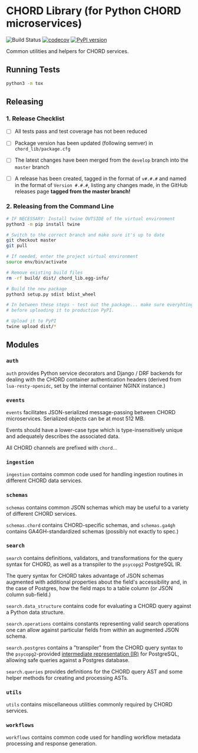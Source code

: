 # CHORD Library (for Python CHORD microservices)

![Build Status](https://api.travis-ci.org/c3g/chord_lib.svg?branch=master)
[![codecov](https://codecov.io/gh/c3g/chord_lib/branch/master/graph/badge.svg)](https://codecov.io/gh/c3g/chord_lib)
[![PyPI version](https://badge.fury.io/py/chord-lib.svg)](https://badge.fury.io/py/chord-lib)

Common utilities and helpers for CHORD services.


## Running Tests

```bash
python3 -m tox
```


## Releasing


### 1. Release Checklist

  * [ ] All tests pass and test coverage has not been reduced

  * [ ] Package version has been updated (following semver) in 
    `chord_lib/package.cfg`
    
  * [ ] The latest changes have been merged from the `develop` branch into the
    `master` branch
    
  * [ ] A release has been created, tagged in the format of `v#.#.#` and named
    in the format of `Version #.#.#`, listing any changes made, in the GitHub 
    releases page **tagged from the master branch!**


### 2. Releasing from the Command Line

```bash
# IF NECESSARY: Install twine OUTSIDE of the virtual environment
python3 -m pip install twine

# Switch to the correct branch and make sure it's up to date
git checkout master
git pull

# If needed, enter the project virtual environment
source env/bin/activate

# Remove existing build files
rm -rf build/ dist/ chord_lib.egg-info/

# Build the new package
python3 setup.py sdist bdist_wheel

# In between these steps - test out the package... make sure everyhting works
# before uploading it to production PyPI.

# Upload it to PyPI
twine upload dist/*
```


## Modules

### `auth`

`auth` provides Python service decorators and Django / DRF backends for dealing
with the CHORD container authentication headers (derived from
`lua-resty-openidc`, set by the internal container NGINX instance.)

### `events`

`events` facilitates JSON-serialized message-passing between CHORD
microservices. Serialized objects can be at most 512 MB.

Events should have a lower-case type which is type-insensitively unique and
adequately describes the associated data.

All CHORD channels are prefixed with `chord.`.

### `ingestion`

`ingestion` contains common code used for handling ingestion routines in
different CHORD data services.

### `schemas`

`schemas` contains common JSON schemas which may be useful to a variety of
different CHORD services.

`schemas.chord` contains CHORD-specific schemas, and `schemas.ga4gh` contains
GA4GH-standardized schemas (possibly not exactly to spec.)

### `search`

`search` contains definitions, validators, and transformations for the query
syntax for CHORD, as well as a transpiler to the `psycopg2` PostgreSQL IR.

The query syntax for CHORD takes advantage of JSON schemas augmented with
additional properties about the field's accessibility and, in the case of
Postgres, how the field maps to a table column (or JSON column sub-field.)

`search.data_structure` contains code for evaluating a CHORD query against a
Python data structure.

`search.operations` contains constants representing valid search operations one
can allow against particular fields from within an augmented JSON schema.

`search.postgres` contains a "transpiler" from the CHORD query syntax to the
`psycopg2`-provided
[intermediate representation (IR)](https://www.psycopg.org/docs/sql.html) for
PostgreSQL, allowing safe queries against a Postgres database.

`search.queries` provides definitions for the CHORD query AST and some helper
methods for creating and processing ASTs.

### `utils`

`utils` contains miscellaneous utilities commonly required by CHORD services.

### `workflows`

`workflows` contains common code used for handling workflow metadata processing
and response generation.
